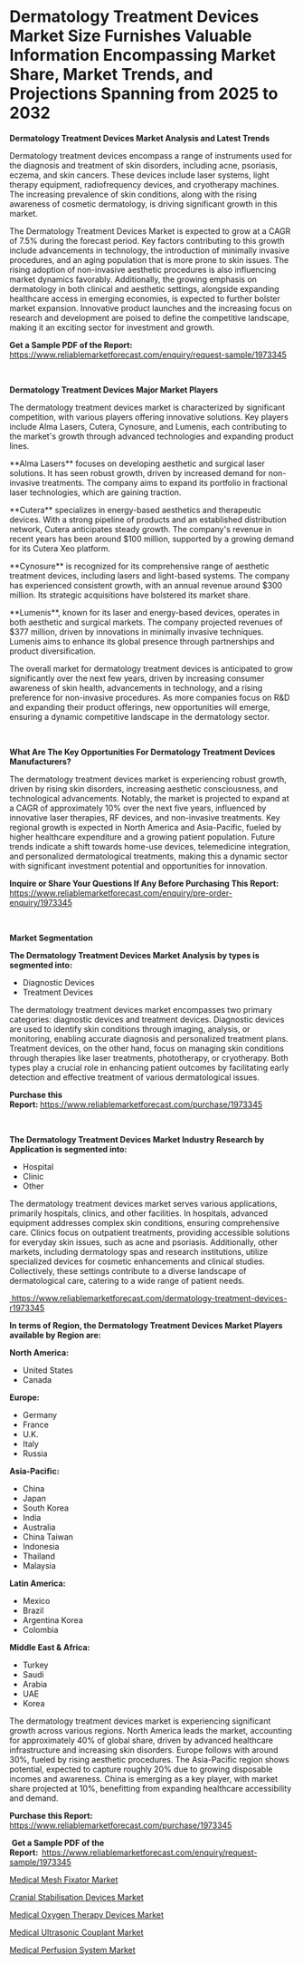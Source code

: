 <p><h1>Dermatology Treatment Devices Market Size Furnishes Valuable Information Encompassing Market Share, Market Trends, and Projections Spanning from 2025 to 2032</h1></p><p><strong>Dermatology Treatment Devices Market Analysis and Latest Trends</strong></p>
<p><p>Dermatology treatment devices encompass a range of instruments used for the diagnosis and treatment of skin disorders, including acne, psoriasis, eczema, and skin cancers. These devices include laser systems, light therapy equipment, radiofrequency devices, and cryotherapy machines. The increasing prevalence of skin conditions, along with the rising awareness of cosmetic dermatology, is driving significant growth in this market.</p><p>The Dermatology Treatment Devices Market is expected to grow at a CAGR of 7.5% during the forecast period. Key factors contributing to this growth include advancements in technology, the introduction of minimally invasive procedures, and an aging population that is more prone to skin issues. The rising adoption of non-invasive aesthetic procedures is also influencing market dynamics favorably. Additionally, the growing emphasis on dermatology in both clinical and aesthetic settings, alongside expanding healthcare access in emerging economies, is expected to further bolster market expansion. Innovative product launches and the increasing focus on research and development are poised to define the competitive landscape, making it an exciting sector for investment and growth.</p></p>
<p><strong>Get a Sample PDF of the Report:&nbsp;</strong> <a href="https://www.reliablemarketforecast.com/enquiry/request-sample/1973345?utm_campaign=1875&utm_medium=2&utm_source=Github&utm_content=ia&utm_term=05032025&utm_id=dermatology-treatment-devices">https://www.reliablemarketforecast.com/enquiry/request-sample/1973345</a></p>
<p>&nbsp;</p>
<p><strong>Dermatology Treatment Devices Major Market Players</strong></p>
<p><p>The dermatology treatment devices market is characterized by significant competition, with various players offering innovative solutions. Key players include Alma Lasers, Cutera, Cynosure, and Lumenis, each contributing to the market's growth through advanced technologies and expanding product lines.</p><p>**Alma Lasers** focuses on developing aesthetic and surgical laser solutions. It has seen robust growth, driven by increased demand for non-invasive treatments. The company aims to expand its portfolio in fractional laser technologies, which are gaining traction.</p><p>**Cutera** specializes in energy-based aesthetics and therapeutic devices. With a strong pipeline of products and an established distribution network, Cutera anticipates steady growth. The company's revenue in recent years has been around $100 million, supported by a growing demand for its Cutera Xeo platform.</p><p>**Cynosure** is recognized for its comprehensive range of aesthetic treatment devices, including lasers and light-based systems. The company has experienced consistent growth, with an annual revenue around $300 million. Its strategic acquisitions have bolstered its market share.</p><p>**Lumenis**, known for its laser and energy-based devices, operates in both aesthetic and surgical markets. The company projected revenues of $377 million, driven by innovations in minimally invasive techniques. Lumenis aims to enhance its global presence through partnerships and product diversification.</p><p>The overall market for dermatology treatment devices is anticipated to grow significantly over the next few years, driven by increasing consumer awareness of skin health, advancements in technology, and a rising preference for non-invasive procedures. As more companies focus on R&D and expanding their product offerings, new opportunities will emerge, ensuring a dynamic competitive landscape in the dermatology sector.</p></p>
<p>&nbsp;</p>
<p><strong>What Are The Key Opportunities For Dermatology Treatment Devices Manufacturers?</strong></p>
<p><p>The dermatology treatment devices market is experiencing robust growth, driven by rising skin disorders, increasing aesthetic consciousness, and technological advancements. Notably, the market is projected to expand at a CAGR of approximately 10% over the next five years, influenced by innovative laser therapies, RF devices, and non-invasive treatments. Key regional growth is expected in North America and Asia-Pacific, fueled by higher healthcare expenditure and a growing patient population. Future trends indicate a shift towards home-use devices, telemedicine integration, and personalized dermatological treatments, making this a dynamic sector with significant investment potential and opportunities for innovation.</p></p>
<p><strong>Inquire or Share Your Questions If Any Before Purchasing This Report:</strong> <a href="https://www.reliablemarketforecast.com/enquiry/pre-order-enquiry/1973345?utm_campaign=1875&utm_medium=2&utm_source=Github&utm_content=ia&utm_term=05032025&utm_id=dermatology-treatment-devices">https://www.reliablemarketforecast.com/enquiry/pre-order-enquiry/1973345</a></p>
<p>&nbsp;</p>
<p><strong>Market Segmentation</strong></p>
<p><strong>The Dermatology Treatment Devices Market Analysis by types is segmented into:</strong></p>
<p><ul><li>Diagnostic Devices</li><li>Treatment Devices</li></ul></p>
<p><p>The dermatology treatment devices market encompasses two primary categories: diagnostic devices and treatment devices. Diagnostic devices are used to identify skin conditions through imaging, analysis, or monitoring, enabling accurate diagnosis and personalized treatment plans. Treatment devices, on the other hand, focus on managing skin conditions through therapies like laser treatments, phototherapy, or cryotherapy. Both types play a crucial role in enhancing patient outcomes by facilitating early detection and effective treatment of various dermatological issues.</p></p>
<p><strong>Purchase this Report:&nbsp;</strong><a href="https://www.reliablemarketforecast.com/purchase/1973345?utm_campaign=1875&utm_medium=2&utm_source=Github&utm_content=ia&utm_term=05032025&utm_id=dermatology-treatment-devices">https://www.reliablemarketforecast.com/purchase/1973345</a></p>
<p>&nbsp;</p>
<p><strong>The Dermatology Treatment Devices Market Industry Research by Application is segmented into:</strong></p>
<p><ul><li>Hospital</li><li>Clinic</li><li>Other</li></ul></p>
<p><p>The dermatology treatment devices market serves various applications, primarily hospitals, clinics, and other facilities. In hospitals, advanced equipment addresses complex skin conditions, ensuring comprehensive care. Clinics focus on outpatient treatments, providing accessible solutions for everyday skin issues, such as acne and psoriasis. Additionally, other markets, including dermatology spas and research institutions, utilize specialized devices for cosmetic enhancements and clinical studies. Collectively, these settings contribute to a diverse landscape of dermatological care, catering to a wide range of patient needs.</p></p>
<p><a href="https://www.reliablemarketforecast.com/dermatology-treatment-devices-r1973345?utm_campaign=1875&utm_medium=2&utm_source=Github&utm_content=ia&utm_term=05032025&utm_id=dermatology-treatment-devices">&nbsp;https://www.reliablemarketforecast.com/dermatology-treatment-devices-r1973345</a></p>
<p><strong>In terms of Region, the Dermatology Treatment Devices Market Players available by Region are:</strong></p>
<p>
    <p> <strong> North America: </strong>
        <ul>
            <li>United States</li>
            <li>Canada</li>
        </ul>
        </p> 
    <p> <strong> Europe: </strong>
        <ul>
            <li>Germany</li>
            <li>France</li>
            <li>U.K.</li>
            <li>Italy</li>
            <li>Russia</li>
        </ul>
        </p> 
    <p> <strong> Asia-Pacific: </strong>
        <ul>
            <li>China</li>
            <li>Japan</li>
            <li>South Korea</li>
            <li>India</li>
            <li>Australia</li>
            <li>China Taiwan</li>
            <li>Indonesia</li>
            <li>Thailand</li>
            <li>Malaysia</li>
        </ul>
        </p> 
    <p> <strong> Latin America: </strong>
        <ul>
            <li>Mexico</li>
            <li>Brazil</li>
            <li>Argentina Korea</li>
            <li>Colombia</li>
        </ul>
        </p> 
    <p> <strong> Middle East & Africa: </strong>
        <ul>
            <li>Turkey</li>
            <li>Saudi</li>
            <li>Arabia</li>
            <li>UAE</li>
            <li>Korea</li>
        </ul>
    </p>
    </p>
<p><p>The dermatology treatment devices market is experiencing significant growth across various regions. North America leads the market, accounting for approximately 40% of global share, driven by advanced healthcare infrastructure and increasing skin disorders. Europe follows with around 30%, fueled by rising aesthetic procedures. The Asia-Pacific region shows potential, expected to capture roughly 20% due to growing disposable incomes and awareness. China is emerging as a key player, with market share projected at 10%, benefitting from expanding healthcare accessibility and demand.</p></p>
<p><strong>Purchase this Report: </strong><a href="https://www.reliablemarketforecast.com/purchase/1973345?utm_campaign=1875&utm_medium=2&utm_source=Github&utm_content=ia&utm_term=05032025&utm_id=dermatology-treatment-devices">https://www.reliablemarketforecast.com/purchase/1973345</a></p>
<p>&nbsp;<strong>Get a Sample PDF of the Report:&nbsp;&nbsp;</strong><a href="https://www.reliablemarketforecast.com/enquiry/request-sample/1973345?utm_campaign=1875&utm_medium=2&utm_source=Github&utm_content=ia&utm_term=05032025&utm_id=dermatology-treatment-devices">https://www.reliablemarketforecast.com/enquiry/request-sample/1973345</a></p>
<p><strong></strong></p>
<p><p><a href="https://github.com/omemaeuseda/Market-Research-Report-List-1/blob/main/medical-mesh-fixator-market.md?utm_campaign=1875&utm_medium=2&utm_source=Github&utm_content=ia&utm_term=05032025&utm_id=dermatology-treatment-devices">Medical Mesh Fixator Market</a></p><p><a href="https://github.com/yenagmah/Market-Research-Report-List-1/blob/main/cranial-stabilisation-devices-market.md?utm_campaign=1875&utm_medium=2&utm_source=Github&utm_content=ia&utm_term=05032025&utm_id=dermatology-treatment-devices">Cranial Stabilisation Devices Market</a></p><p><a href="https://github.com/cevzarvargem/Market-Research-Report-List-1/blob/main/medical-oxygen-therapy-devices-market.md?utm_campaign=1875&utm_medium=2&utm_source=Github&utm_content=ia&utm_term=05032025&utm_id=dermatology-treatment-devices">Medical Oxygen Therapy Devices Market</a></p><p><a href="https://github.com/doganaqev/Market-Research-Report-List-1/blob/main/medical-ultrasonic-couplant-market.md?utm_campaign=1875&utm_medium=2&utm_source=Github&utm_content=ia&utm_term=05032025&utm_id=dermatology-treatment-devices">Medical Ultrasonic Couplant Market</a></p><p><a href="https://github.com/navodfetiya/Market-Research-Report-List-1/blob/main/medical-perfusion-system-market.md?utm_campaign=1875&utm_medium=2&utm_source=Github&utm_content=ia&utm_term=05032025&utm_id=dermatology-treatment-devices">Medical Perfusion System Market</a></p></p>